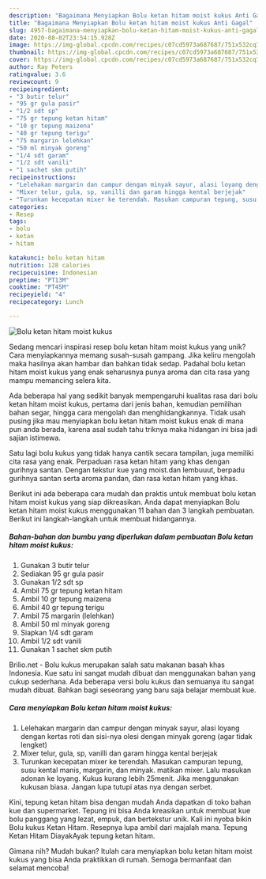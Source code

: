 ```yaml
---
description: "Bagaimana Menyiapkan Bolu ketan hitam moist kukus Anti Gagal"
title: "Bagaimana Menyiapkan Bolu ketan hitam moist kukus Anti Gagal"
slug: 4957-bagaimana-menyiapkan-bolu-ketan-hitam-moist-kukus-anti-gagal
date: 2020-08-02T23:54:15.928Z
image: https://img-global.cpcdn.com/recipes/c07cd5973a687687/751x532cq70/bolu-ketan-hitam-moist-kukus-foto-resep-utama.jpg
thumbnail: https://img-global.cpcdn.com/recipes/c07cd5973a687687/751x532cq70/bolu-ketan-hitam-moist-kukus-foto-resep-utama.jpg
cover: https://img-global.cpcdn.com/recipes/c07cd5973a687687/751x532cq70/bolu-ketan-hitam-moist-kukus-foto-resep-utama.jpg
author: Ray Peters
ratingvalue: 3.6
reviewcount: 9
recipeingredient:
- "3 butir telur"
- "95 gr gula pasir"
- "1/2 sdt sp"
- "75 gr tepung ketan hitam"
- "10 gr tepung maizena"
- "40 gr tepung terigu"
- "75 margarin lelehkan"
- "50 ml minyak goreng"
- "1/4 sdt garam"
- "1/2 sdt vanili"
- "1 sachet skm putih"
recipeinstructions:
- "Lelehakan margarin dan campur dengan minyak sayur, alasi loyang dengan kertas roti dan sisi-nya olesi dengan minyak goreng (agar tidak lengket)"
- "Mixer telur, gula, sp, vanilli dan garam hingga kental berjejak"
- "Turunkan kecepatan mixer ke terendah. Masukan campuran tepung, susu kental manis, margarin, dan minyak. matikan mixer. Lalu masukan adonan ke loyang. Kukus kurang lebih 25menit. Jika menggunakan kukusan biasa. Jangan lupa tutupi atas nya dengan serbet."
categories:
- Resep
tags:
- bolu
- ketan
- hitam

katakunci: bolu ketan hitam 
nutrition: 128 calories
recipecuisine: Indonesian
preptime: "PT13M"
cooktime: "PT45M"
recipeyield: "4"
recipecategory: Lunch

---
```



![Bolu ketan hitam moist kukus](https://img-global.cpcdn.com/recipes/c07cd5973a687687/751x532cq70/bolu-ketan-hitam-moist-kukus-foto-resep-utama.jpg)

Sedang mencari inspirasi resep bolu ketan hitam moist kukus yang unik? Cara menyiapkannya memang susah-susah gampang. Jika keliru mengolah maka hasilnya akan hambar dan bahkan tidak sedap. Padahal bolu ketan hitam moist kukus yang enak seharusnya punya aroma dan cita rasa yang mampu memancing selera kita.

Ada beberapa hal yang sedikit banyak mempengaruhi kualitas rasa dari bolu ketan hitam moist kukus, pertama dari jenis bahan, kemudian pemilihan bahan segar, hingga cara mengolah dan menghidangkannya. Tidak usah pusing jika mau menyiapkan bolu ketan hitam moist kukus enak di mana pun anda berada, karena asal sudah tahu triknya maka hidangan ini bisa jadi sajian istimewa.

Satu lagi bolu kukus yang tidak hanya cantik secara tampilan, juga memiliki cita rasa yang enak. Perpaduan rasa ketan hitam yang khas dengan gurihnya santan. Dengan tekstur kue yang moist.dan lembuuut, berpadu gurihnya santan serta aroma pandan, dan rasa ketan hitam yang khas.


Berikut ini ada beberapa cara mudah dan praktis untuk membuat bolu ketan hitam moist kukus yang siap dikreasikan. Anda dapat menyiapkan Bolu ketan hitam moist kukus menggunakan 11 bahan dan 3 langkah pembuatan. Berikut ini langkah-langkah untuk membuat hidangannya.

<!--inarticleads1-->

##### Bahan-bahan dan bumbu yang diperlukan dalam pembuatan Bolu ketan hitam moist kukus:

1. Gunakan 3 butir telur
1. Sediakan 95 gr gula pasir
1. Gunakan 1/2 sdt sp
1. Ambil 75 gr tepung ketan hitam
1. Ambil 10 gr tepung maizena
1. Ambil 40 gr tepung terigu
1. Ambil 75 margarin (lelehkan)
1. Ambil 50 ml minyak goreng
1. Siapkan 1/4 sdt garam
1. Ambil 1/2 sdt vanili
1. Gunakan 1 sachet skm putih


Brilio.net - Bolu kukus merupakan salah satu makanan basah khas Indonesia. Kue satu ini sangat mudah dibuat dan menggunakan bahan yang cukup sederhana. Ada beberapa versi bolu kukus dan semuanya itu sangat mudah dibuat. Bahkan bagi seseorang yang baru saja belajar membuat kue. 

<!--inarticleads2-->

##### Cara menyiapkan Bolu ketan hitam moist kukus:

1. Lelehakan margarin dan campur dengan minyak sayur, alasi loyang dengan kertas roti dan sisi-nya olesi dengan minyak goreng (agar tidak lengket)
1. Mixer telur, gula, sp, vanilli dan garam hingga kental berjejak
1. Turunkan kecepatan mixer ke terendah. Masukan campuran tepung, susu kental manis, margarin, dan minyak. matikan mixer. Lalu masukan adonan ke loyang. Kukus kurang lebih 25menit. Jika menggunakan kukusan biasa. Jangan lupa tutupi atas nya dengan serbet.


Kini, tepung ketan hitam bisa dengan mudah Anda dapatkan di toko bahan kue dan supermarket. Tepung ini bisa Anda kreasikan untuk membuat kue bolu panggang yang lezat, empuk, dan bertekstur unik. Kali ini nyoba bikin Bolu kukus Ketan Hitam. Resepnya lupa ambil dari majalah mana. Tepung Ketan Hitam DiayakAyak tepung ketan hitam. 

Gimana nih? Mudah bukan? Itulah cara menyiapkan bolu ketan hitam moist kukus yang bisa Anda praktikkan di rumah. Semoga bermanfaat dan selamat mencoba!
